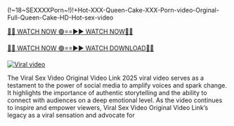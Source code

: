 (!~18~SEX️XXXPorn~!)!+Hot-XXX-Queen-Cake-XXX-Porn-video-Orginal-Full-Queen-Cake-HD-Hot-sex-video


[🔴🔴 WATCH NOW 🟢==►► WATCH NOW🔴🔴](https://all-viral-social.blogspot.com/2024/12/loti-viral.html)

[🔴🔴 WATCH NOW 🟢==►► WATCH DOWNLOAD🔴🔴](https://all-viral-social.blogspot.com/2024/12/loti-viral.html)

<p><a href="https://all-viral-social.blogspot.com/2024/12/loti-viral.html" rel="nofollow"><img src="https://i.imgur.com/dJHk4Zq.gif" alt="Viral video"></a></p>


The Viral Sex Video Original Video Link 2025 viral video serves as a testament to the power of social media to amplify voices and spark change. It highlights the importance of authentic storytelling and the ability to connect with audiences on a deep emotional level. As the video continues to inspire and empower viewers, Viral Sex Video Original Video Link’s legacy as a viral sensation and advocate for 
